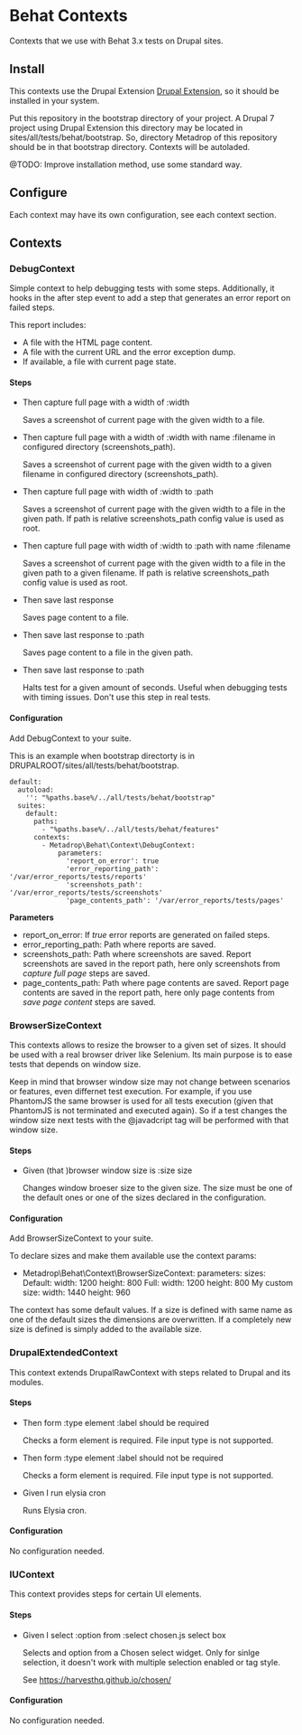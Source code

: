 # Behat Contexts


Contexts that we use with Behat 3.x tests on Drupal sites.

## Install

This contexts use the Drupal Extension [Drupal Extension](https://www.drupal.org/project/drupalextension), so it should be installed in your system.

Put this repository in the bootstrap directory of your project. A Drupal 7 project using Drupal Extension this directory may be located in sites/all/tests/behat/bootstrap. So, directory Metadrop of this repository should be in that bootstrap directory. Contexts will be autoladed.

@TODO: Improve installation method, use some standard way.

## Configure

Each context may have its own configuration, see each context section.

## Contexts

### DebugContext

Simple context to help debugging tests with some steps. Additionally, it hooks in the after step event to add a step that generates an error report on failed steps.

This report includes:
  - A file with the HTML page content.
  - A file with the current URL and the error exception dump.
  - If available, a file with current page state.


#### Steps

- Then capture full page with a width of :width

  Saves a screenshot of current page with the given width to a file.

- Then capture full page with a width of :width with name :filename in configured directory (screenshots_path).

  Saves a screenshot of current page with the given width to a given filename in configured directory (screenshots_path).

- Then capture full page with width of :width to :path

  Saves a screenshot of current page with the given width to a file in the given path. If path is relative screenshots_path config value is used as root.

- Then capture full page with width of :width to :path with name :filename

  Saves a screenshot of current page with the given width to a file in the given path to a given filename. If path is relative screenshots_path config value is used as root.

- Then save last response

  Saves page content to a file.

- Then save last response to :path

  Saves page content to a file in the given path.

- Then save last response to :path

  Halts test for a given amount of seconds. Useful when debugging tests with timing issues. Don't use this step in real tests.


#### Configuration
  Add DebugContext to your suite.

  This is an example when bootstrap directorty is in DRUPALROOT/sites/all/tests/behat/bootstrap.

```
default:
  autoload:
    '': "%paths.base%/../all/tests/behat/bootstrap"
  suites:
    default:
      paths:
        - "%paths.base%/../all/tests/behat/features"
      contexts:
        - Metadrop\Behat\Context\DebugContext:
            parameters:
              'report_on_error': true
              'error_reporting_path': '/var/error_reports/tests/reports'
              'screenshots_path': '/var/error_reports/tests/screenshots'
              'page_contents_path': '/var/error_reports/tests/pages'
```

**Parameters**
  - report_on_error: If _true_ error reports are generated on failed steps.
  - error_reporting_path: Path where reports are saved.
  - screenshots_path: Path where screenshots are saved. Report screenshots are saved in the report path, here only screenshots from _capture full page_ steps are saved.
  - page_contents_path: Path where page contents are saved. Report page contents are saved in the report path, here only page contents from _save page content_ steps are saved.



### BrowserSizeContext

This contexts allows to resize the browser to a given set of sizes. It should be used with a real browser driver like Selenium. Its main purpose is to ease tests that depends on window size.

Keep in mind  that browser window size may not change between scenarios or features, even differnet test execution. For example, if you use PhantomJS the same browser is used for all tests execution (given that PhantomJS is not terminated and executed again). So if a test changes the window size next tests with the @javadcript tag will be performed with that window size.


#### Steps

- Given (that )browser window size is :size size

  Changes window broeser size to the given size. The size must be one of the default ones or one of the sizes declared in the configuration.


#### Configuration

Add BrowserSizeContext to your suite.

To declare sizes and make them available use the context params:

- Metadrop\Behat\Context\BrowserSizeContext:
    parameters:
      sizes:
        Default:
          width: 1200
          height: 800
        Full:
          width: 1200
          height: 800
        My custom size:
          width: 1440
          height: 960


The context has some default values. If a size is defined with same name as one of the default sizes the dimensions are overwritten. If a completely new size is defined is simply added to the available size.



### DrupalExtendedContext

  This context extends DrupalRawContext with steps related to Drupal and its modules.


#### Steps

- Then form :type element :label should be required

  Checks a form element is required. File input type is not supported.

- Then form :type element :label should not be required

  Checks a form element is required. File input type is not supported.

- Given I run elysia cron

  Runs Elysia cron.


#### Configuration

No configuration needed.



### IUContext

  This context provides steps for certain UI elements.


#### Steps

- Given I select :option from :select chosen.js select box

  Selects and option from a Chosen select widget. Only for sinlge selection, it
  doesn't work with multiple selection enabled or tag style.

  See https://harvesthq.github.io/chosen/


#### Configuration

No configuration needed.

